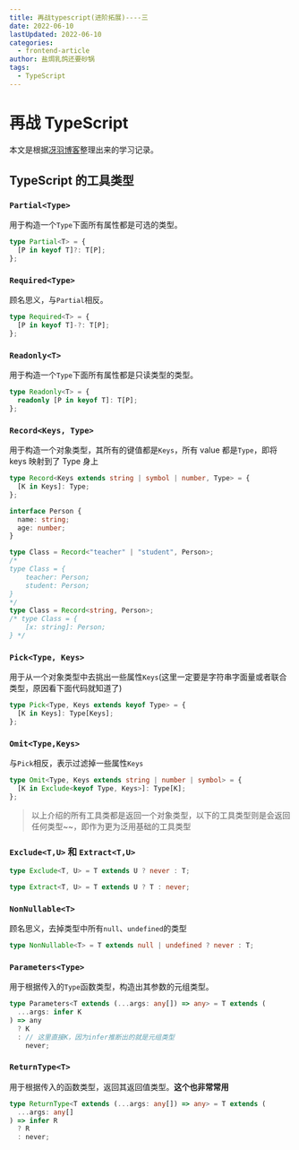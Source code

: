 ```yaml
---
title: 再战typescript(进阶拓展)----三
date: 2022-06-10
lastUpdated: 2022-06-10
categories:
  - frontend-article
author: 盐焗乳鸽还要砂锅
tags:
  - TypeScript
---
```


# 再战 TypeScript

本文是根据[冴羽博客](https://github.com/mqyqingfeng/Blog/issues/226)整理出来的学习记录。

## TypeScript 的工具类型

### `Partial<Type>`

用于构造一个`Type`下面所有属性都是可选的类型。

```ts
type Partial<T> = {
  [P in keyof T]?: T[P];
};
```

### `Required<Type>`

顾名思义，与`Partial`相反。

```ts
type Required<T> = {
  [P in keyof T]-?: T[P];
};
```

### `Readonly<T>`

用于构造一个`Type`下面所有属性都是只读类型的类型。

```ts
type Readonly<T> = {
  readonly [P in keyof T]: T[P];
};
```

### `Record<Keys, Type>`

用于构造一个对象类型，其所有的键值都是`Keys`，所有 value 都是`Type`，即将 keys 映射到了 Type 身上

```ts
type Record<Keys extends string | symbol | number, Type> = {
  [K in Keys]: Type;
};

interface Person {
  name: string;
  age: number;
}

type Class = Record<"teacher" | "student", Person>;
/* 
type Class = {
    teacher: Person;
    student: Person;
} 
*/
type Class = Record<string, Person>;
/* type Class = {
    [x: string]: Person;
} */
```

### `Pick<Type, Keys>`

用于从一个对象类型中去挑出一些属性`Keys`(这里一定要是字符串字面量或者联合类型，原因看下面代码就知道了)

```ts
type Pick<Type, Keys extends keyof Type> = {
  [K in Keys]: Type[Keys];
};
```

### `Omit<Type,Keys>`

与`Pick`相反，表示过滤掉一些属性`Keys`

```ts
type Omit<Type, Keys extends string | number | symbol> = {
  [K in Exclude<keyof Type, Keys>]: Type[K];
};
```

> 以上介绍的所有工具类都是返回一个对象类型，以下的工具类型则是会返回任何类型~~，即作为更为泛用基础的工具类型

### `Exclude<T,U>` 和 `Extract<T,U>`

```ts
type Exclude<T, U> = T extends U ? never : T;

type Extract<T, U> = T extends U ? T : never;
```

### `NonNullable<T>`

顾名思义，去掉类型中所有`null`、`undefined`的类型

```ts
type NonNullable<T> = T extends null | undefined ? never : T;
```

### `Parameters<Type>`

用于根据传入的`Type`函数类型，构造出其参数的元组类型。

```ts
type Parameters<T extends (...args: any[]) => any> = T extends (
  ...args: infer K
) => any
  ? K
  : // 这里直接K，因为infer推断出的就是元组类型
    never;
```

### `ReturnType<T>`

用于根据传入的函数类型，返回其返回值类型。**这个也非常常用**

```ts
type ReturnType<T extends (...args: any[]) => any> = T extends (
  ...args: any[]
) => infer R
  ? R
  : never;
```
